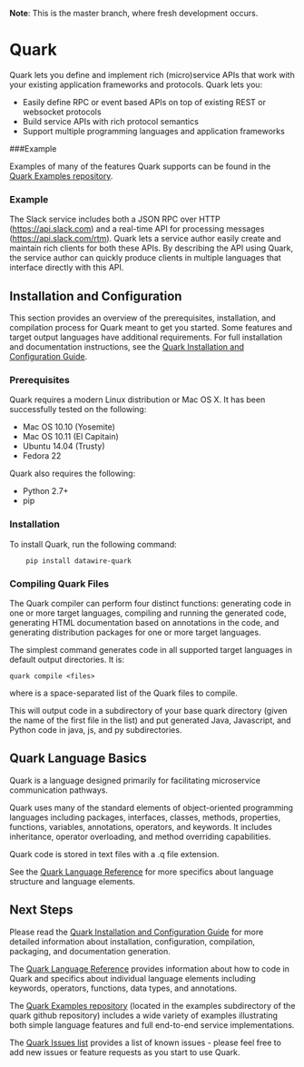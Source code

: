 **Note**: This is the master branch, where fresh development occurs.

# Quark

Quark lets you define and implement rich (micro)service APIs that work
with your existing application frameworks and protocols. Quark lets
you:

* Easily define RPC or event based APIs on top of existing REST or
  websocket protocols
* Build service APIs with rich protocol semantics
* Support multiple programming languages and application frameworks

###Example

Examples of many of the features Quark supports can be found in the [Quark Examples repository](https://github.com/datawire/quark/tree/master/examples).

### Example

The Slack service includes both a JSON RPC over HTTP (https://api.slack.com) and a real-time API for processing messages (https://api.slack.com/rtm). Quark lets a service author easily create and maintain rich clients for both these APIs. By describing the API using Quark, the service author can quickly produce clients in multiple languages that interface directly with this API.

## Installation and Configuration

This section provides an overview of the prerequisites, installation, and compilation process for Quark meant to get you started. Some features and target output languages have additional requirements. For full installation and documentation instructions, see the [Quark Installation and Configuration Guide](http://datawire.github.io/quark/install/index.html).

### Prerequisites

Quark requires a modern Linux distribution or Mac OS X. It has been successfully tested on the following:

* Mac OS 10.10 (Yosemite)
* Mac OS 10.11 (El Capitain)
* Ubuntu 14.04 (Trusty)
* Fedora 22

Quark also requires the following:

* Python 2.7+
* pip

### Installation

To install Quark, run the following command:

        pip install datawire-quark

### Compiling Quark Files

The Quark compiler can perform four distinct functions: generating code in one or more target languages, compiling and running the generated code, generating HTML documentation based on annotations in the code, and generating distribution packages for one or more target languages.

The simplest command generates code in all supported target languages in default output directories. It is:

`quark compile <files>`

where <files> is a space-separated list of the Quark files to compile.

This will output code in a subdirectory of your base quark directory (given the name of the first file in the <files> list) and put generated Java, Javascript, and Python code in java, js, and py subdirectories.

## Quark Language Basics

Quark is a language designed primarily for facilitating microservice communication pathways.

Quark uses many of the standard elements of object-oriented programming languages including packages, interfaces, classes, methods, properties, functions, variables, annotations, operators, and keywords. It includes inheritance, operator overloading, and method overriding capabilities.

Quark code is stored in text files with a .q file extension.

See the [Quark Language Reference](http://datawire.github.io/quark/language-reference/index.html) for more specifics about language structure and language elements.

## Next Steps

Please read the [Quark Installation and Configuration Guide](http://datawire.github.io/quark/install/index.html) for more detailed information about installation, configuration, compilation, packaging, and documentation generation.

The [Quark Language Reference](http://datawire.github.io/quark/language-reference/index.html) provides information about how to code in Quark and specifics about individual language elements including keywords, operators, functions, data types, and annotations.

The [Quark Examples repository](https://github.com/datawire/quark/tree/master/examples) (located in the examples subdirectory of the quark github repository) includes a wide variety of examples illustrating both simple language features and full end-to-end service implementations.

The [Quark Issues list](https://github.com/datawire/quark/issues) provides a list of known issues - please feel free to add new issues or feature requests as you start to use Quark.
